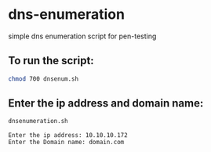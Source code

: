 # dns-enumeration
simple dns enumeration script for pen-testing

## To run the script:
```bash
chmod 700 dnsenum.sh
```
## Enter the ip address and domain name:
```bash
dnsenumeration.sh
```
```
Enter the ip address: 10.10.10.172                                                                                                                         
Enter the Domain name: domain.com 
